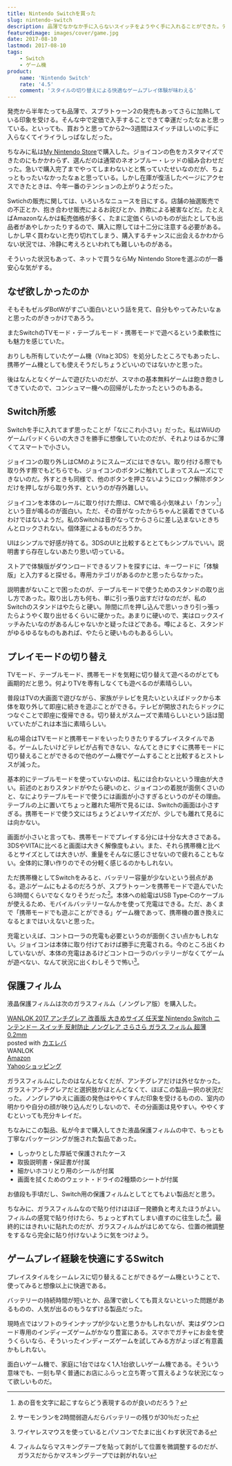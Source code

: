```yaml
---
title: Nintendo Switchを買った
slug: nintendo-switch
description: 品薄でなかなか手に入らないスイッチをようやく手に入れることができた。テレビの大画面で遊びながら、家族がテレビを見たいと言ったら、即座に携帯モードに切り替えてプレイを続行できる。このゲーム体験が快適すぎて素晴らしい。
featuredimage: images/cover/game.jpg
date: 2017-08-10
lastmod: 2017-08-10
tags: 
    - Switch
    - ゲーム機
product:
    name: 'Nintendo Switch'
    rate: '4.5'
    comment: 'スタイルの切り替えによる快適なゲームプレイ体験が味わえる'
---
```


発売から半年たっても品薄で、スプラトゥーン2の発売もあってさらに加熱している印象を受ける。そんな中で定価で入手することできて幸運だったなぁと思っている。といっても、買おうと思ってから2〜3週間はスイッチほしいのに手に入らなくてイライラしっぱなしだった。

ちなみに私は<a href="https://store.nintendo.co.jp/">My Nintendo Store</a>で購入した。ジョイコンの色をカスタマイズできたのにもかかわらず、選んだのは通常のネオンブルー・レッドの組み合わせだった。急いで購入完了までやってしまわないとと焦っていたせいなのだが、ちょっともったいなかったなぁと思っている。しかし在庫が復活したページにアクセスできたときは、今年一番のテンションの上がりようだった。

Swtichの販売に関しては、いろいろなニュースを目にする。店舗の抽選販売での不正とか、抱き合わせ販売によるお詫びとか、詐欺による被害などだ。たとえばAmazonなんかは転売価格が多く、たまに定価くらいのものが出たとしても出品者があやしかったりするので、購入に際しては十二分に注意する必要がある。しかし早く買わないと売り切れてしまう、購入するチャンスに出会えるかわからない状況では、冷静に考えろといわれても難しいものがある。

そういった状況もあって、ネットで買うならMy Nintendo Storeを選ぶのが一番安心な気がする。

## なぜ欲しかったのか

そもそもゼルダBotWがすごい面白いという話を見て、自分もやってみたいなぁと思ったのがきっかけであろう。

またSwitchのTVモード・テーブルモード・携帯モードで遊べるという柔軟性にも魅力を感じていた。

おりしも所有していたゲーム機（Vitaと3DS）を処分したところでもあったし、携帯ゲーム機としても使えそうだしちょうどいいのではないかと思った。

後はなんとなくゲームで遊びたいのだが、スマホの基本無料ゲームは飽き飽きしてきていたので、コンシュマー機への回帰がしたかったというのもある。

## Switch所感

Switchを手に入れてまず思ったことが「なにこれ小さい」だった。私はWiiUのゲームパッドくらいの大きさを勝手に想像していたのだが、それよりはるかに薄くてスマートで小さい。

ジョイコンの取り外しはCMのようにスムーズにはできない。取り付ける際でも取り外す際でもどちらでも、ジョイコンのボタンに触れてしまってスムーズにできないのだ。外すときも同様で、他のボタンを押さないようにロック解除ボタンだけを押しながら取り外す、というのが存外難しい。

ジョイコンを本体のレールに取り付けた際は、CMで鳴る小気味よい「カンッ[^1]」という音が鳴るのが面白い。ただ、その音がなったからちゃんと装着できているわけではないようだ。私のSwitchは音がなってからさらに差し込まないときちんとロックされない。個体差によるものだろうか。

UIはシンプルで好感が持てる。3DSのUIと比較するととてもシンプルでいい。説明書すら存在しないあたり思い切っている。

ストアで体験版がダウンロードできるソフトを探すには、キーワードに「体験版」と入力すると探せる。専用カテゴリがあるのかと思ったらなかった。

説明書がないことで困ったのが、テーブルモードで使うためのスタンドの取り出し方であった。取り出し方も何も、単に引っ張り出すだけなのだが、私のSwitchのスタンドはやたらと硬い。隙間に爪を押し込んで思いっきり引っ張ったらようやく取り出せるくらいに硬かった。あまりに硬いので、実はロックスイッチみたいなのがあるんじゃないかと疑ったほどである。噂によると、スタンドがゆるゆるなものもあれば、やたらと硬いものもあるらしい。

## プレイモードの切り替え

TVモード、テーブルモード、携帯モードを気軽に切り替えて遊べるのがとても画期的だと思う。何よりTVを専有しなくても遊べるのが素晴らしい。

普段はTVの大画面で遊びながら、家族がテレビを見たいといえばドックから本体を取り外して即座に続きを遊ぶことができる。テレビが開放されたらドックにつなぐことで即座に復帰できる。切り替えがスムーズで素晴らしいという話は聞いていたがこれは本当に素晴らしい。

私の場合はTVモードと携帯モードをいったりきたりするプレイスタイルである。ゲームしたいけどテレビが占有できない、なんてときにすぐに携帯モードに切り替えることができるので他のゲーム機でゲームすることと比較するとストレスが減った。

基本的にテーブルモードを使っていないのは、私には合わないという理由が大きい。前述のとおりスタンドがやたら硬いのと、ジョイコンの着脱が面倒くさいのと、なによりテーブルモードで使うには画面が小さすぎるというのがその理由。テーブルの上に置いてちょっと離れた場所で見るには、Switchの画面は小さすぎる。携帯モードで使う文にはちょうどよいサイズだが、少しでも離れて見るには向かない。

画面が小さいと言っても、携帯モードでプレイする分には十分な大きさである。3DSやVITAに比べると画面は大きく解像度もよい。また、それら携帯機と比べるとサイズとしては大きいが、重量をそんなに感じさせないので疲れることもない。全体的に薄い作りのでその分軽く感じるのかもしれない。

ただ携帯機としてSwitchをみると、バッテリー容量が少ないという弱点がある。遊ぶゲームにもよるのだろうが、スプラトゥーンを携帯モードで遊んでいたら3時間くらいでなくなりそうだった[^2]。本体への給電はUSB Type-Cのケーブルが使えるため、モバイルバッテリーなんかを使って充電はできる。ただ、あくまで「携帯モードでも遊ぶことができる」ゲーム機であって、携帯機の置き換えになるとまではいえないと思った。

充電といえば、コントローラの充電も必要というのが面倒くさい点かもしれない。ジョイコンは本体に取り付けておけば勝手に充電される。今のところ出くわしていないが、本体の充電はあるけどコントローラのバッテリーがなくてゲームが遊べない、なんて状況に出くわしそうで怖い[^3]。

## 保護フィルム

液晶保護フィルムは次のガラスフィルム（ノングレア版）を購入した。

<div class="cstmreba">
<div class="kaerebalink-box">
<div class="kaerebalink-image"><a href="https://www.amazon.co.jp/exec/obidos/ASIN/B06XJJ3PPB/illusionspace-22/" target="_blank" rel="nofollow" ><img alt=""  src="https://images-fe.ssl-images-amazon.com/images/I/41GtEZsve2L._SL160_.jpg" style="border: none;" /></a></div>
<div class="kaerebalink-info">
<div class="kaerebalink-name"><a href="https://www.amazon.co.jp/exec/obidos/ASIN/B06XJJ3PPB/illusionspace-22/" target="_blank" rel="nofollow" >WANLOK 2017 アンチグレア 改善版 大きめサイズ 任天堂 Nintendo Switch ニンテンドー スイッチ 反射防止 ノングレア さらさら ガラス フィルム 超薄 0.2mm</a>
<div class="kaerebalink-powered-date">posted with <a href="https://kaereba.com" rel="nofollow" target="_blank">カエレバ</a></div>
</div>
<div class="kaerebalink-detail"> WANLOK     </div>
<div class="kaerebalink-link1">
<div class="shoplinkamazon"><a href="https://www.amazon.co.jp/gp/search?keywords=WANLOK%E3%80%80%E3%82%AC%E3%83%A9%E3%82%B9%E3%80%80%E3%82%A2%E3%83%B3%E3%83%81%E3%82%B0%E3%83%AC%E3%82%A2%20Nintendo%20Switch%E3%80%80%E3%82%B9%E3%82%A4%E3%83%83%E3%83%81&#038;__mk_ja_JP=%E3%82%AB%E3%82%BF%E3%82%AB%E3%83%8A&#038;tag=illusionspace-22" target="_blank" rel="nofollow" >Amazon</a></div>
<div class="shoplinkyahoo"><a href="//ck.jp.ap.valuecommerce.com/servlet/referral?sid=3085416&#038;pid=882193779&#038;vc_url=http%3A%2F%2Fsearch.shopping.yahoo.co.jp%2Fsearch%3Fp%3DWANLOK%25E3%2580%2580%25E3%2582%25AC%25E3%2583%25A9%25E3%2582%25B9%25E3%2580%2580%25E3%2582%25A2%25E3%2583%25B3%25E3%2583%2581%25E3%2582%25B0%25E3%2583%25AC%25E3%2582%25A2%2520Nintendo%2520Switch%25E3%2580%2580%25E3%2582%25B9%25E3%2582%25A4%25E3%2583%2583%25E3%2583%2581&#038;vcptn=kaereba" target="_blank" rel="nofollow" >Yahooショッピング<img alt=""  src="//ad.jp.ap.valuecommerce.com/servlet/gifbanner?sid=3085416&#038;pid=882193779" height="1" width="1"></a></div>
</div>
</div>
<div class="booklink-footer"></div>
</div>
</div>

ガラスフィルムにしたのはなんとなくだが、アンチグレアだけは外せなかった。ガラス＋アンチグレアだと選択肢がほとんどなくて、ほぼこの製品一択の状況だった。ノングレアゆえに画面の発色はややくすんだ印象を受けるものの、室内の明かりや自分の顔が映り込んだりしないので、その分画面は見やすい。ややくすむといっても充分キレイだ。

ちなみにこの製品、私が今まで購入してきた液晶保護フィルムの中で、もっとも丁寧なパッケージングが施された製品であった。

- しっかりとした厚紙で保護されたケース
- 取扱説明書・保証書が付属
- 細かいホコリとり用のシールが付属
- 画面を拭くためのウェット・ドライの2種類のシートが付属

お値段も手頃だし、Switch用の保護フィルムとしてとてもよい製品だと思う。

ちなみに、ガラスフィルムなので貼り付けはほぼ一発勝負と考えたほうがよい。フィルムの感覚で貼り付けたら、ちょっとずれてしまい直すのに往生した[^4]。最終的にはきれいに貼れたのだが、ガラスフィルムがはじめてなら、位置の微調整をするなら完全に貼り付けないように気をつけよう。

## ゲームプレイ経験を快適にするSwitch

プレイスタイルをシームレスに切り替えることができるゲーム機ということで、使ってみると想像以上に快適である。

バッテリーの持続時間が短いとか、品薄で欲しくても買えないといった問題があるものの、人気が出るのもうなずける製品だった。

現時点ではソフトのラインナップが少ないと思うかもしれないが、実はダウンロード専用のインディーズゲームがかなり豊富にある。スマホでガチャにお金を使うくらいなら、そういったインディーズゲームを試してみる方がよっぽど有意義かもしれない。

面白いゲーム機で、家庭に1台ではなく1人1台欲しいゲーム機である。そういう意味でも、一刻も早く普通にお店にふらっと立ち寄って買えるような状況になって欲しいものだ。

[^1]: あの音を文字に起こすならどう表現するのが良いのだろう？
[^2]: サーモンランを2時間弱遊んだらバッテリーの残りが30％だった
[^3]: ワイヤレスマウスを使っているとパソコンでたまに出くわす状況である
[^4]: フィルムならマスキングテープを貼って剥がして位置を微調整するのだが、ガラスだからかマスキングテープでは剥がれない
